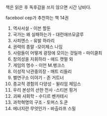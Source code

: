 책은 읽은 후 독후감을 쓰지 않으면 시간 낭비다.


facebool cep가 추천하는 책 14권
1. 역사서설 - 이븐 할둔
2. 국가는 왜 실패하는가 - 대런애쓰모글루
3. 사피엔스 - 유발 하라리
4. 권력의 종말 -모이제스 나임
5. 사람들이 어떻게 광장에 모이는 것일까 - 마이클최
6. 창의성을 지휘하라 - 애드 캣멀 외
7. 게임의 명수 - 이언 M.뱅크스
8. 이성적 낙관중의장 - 매트 리들리
9. 벨연구소 이야기 - 존 거트너
10. 종교적 경험의 다양성 - 윌리엄 제임스
11. 우리 본성의 선한 천사 -스티븐 핑거
12. 괴짜 사회학 - 수디르 벤카테시
13. 과학혁명의 구조 - 토머스 S.쿤
14. 에너지란 무엇인가 - 바츨라프 스밀

